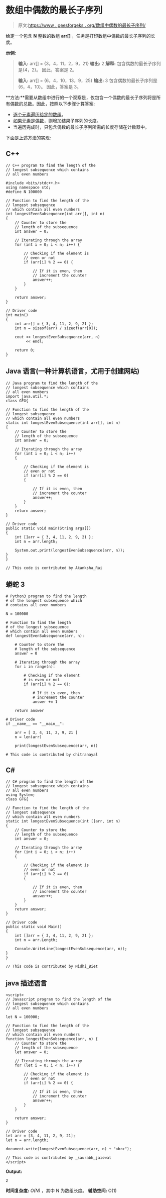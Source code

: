 # 数组中偶数的最长子序列

> 原文:[https://www . geesforgeks . org/数组中偶数的最长子序列/](https://www.geeksforgeeks.org/longest-subsequence-of-even-numbers-in-an-array/)

给定一个包含 **N** 整数的数组 **arr[]** ，任务是打印数组中偶数的最长子序列的长度。

**示例:**

> **输入:** arr[] = {3，4，11，2，9，21}
> **输出:** 2
> **解释:**
> 包含偶数的最长子序列是{4，2}。
> 因此，答案是 2。
> 
> **输入:** arr[] = {6，4，10，13，9，25}
> **输出:** 3
> 包含偶数的最长子序列是{6，4，10}。
> 因此，答案是 3。

**方法:**需要从数组中进行的一个观察是，仅包含一个偶数的最长子序列将是所有偶数的总数。因此，按照以下步骤计算答案:

*   [逐个元素遍历给定的数组](https://www.geeksforgeeks.org/iterating-arrays-java/)。
*   [如果元素是偶数](https://www.geeksforgeeks.org/count-number-even-odd-elements-array/)，则增加结果子序列的长度。
*   当遍历完成时，只包含偶数的最长子序列所需的长度存储在计数器中。

下面是上述方法的实现:

## C++

```
// C++ program to find the length of the
// longest subsequence which contains
// all even numbers

#include <bits/stdc++.h>
using namespace std;
#define N 100000

// Function to find the length of the
// longest subsequence
// which contain all even numbers
int longestEvenSubsequence(int arr[], int n)
{
    // Counter to store the
    // length of the subsequence
    int answer = 0;

    // Iterating through the array
    for (int i = 0; i < n; i++) {

        // Checking if the element is
        // even or not
        if (arr[i] % 2 == 0) {

            // If it is even, then
            // increment the counter
            answer++;
        }
    }

    return answer;
}

// Driver code
int main()
{
    int arr[] = { 3, 4, 11, 2, 9, 21 };
    int n = sizeof(arr) / sizeof(arr[0]);

    cout << longestEvenSubsequence(arr, n)
         << endl;

    return 0;
}
```

## Java 语言(一种计算机语言，尤用于创建网站)

```
// Java program to find the length of the
// longest subsequence which contains
// all even numbers
import java.util.*;
class GFG{

// Function to find the length of the
// longest subsequence
// which contain all even numbers
static int longestEvenSubsequence(int arr[], int n)
{
    // Counter to store the
    // length of the subsequence
    int answer = 0;

    // Iterating through the array
    for (int i = 0; i < n; i++)
    {

        // Checking if the element is
        // even or not
        if (arr[i] % 2 == 0)
        {

            // If it is even, then
            // increment the counter
            answer++;
        }
    }
    return answer;
}

// Driver code
public static void main(String args[])
{
    int []arr = { 3, 4, 11, 2, 9, 21 };
    int n = arr.length;

    System.out.print(longestEvenSubsequence(arr, n));
}
}

// This code is contributed by Akanksha_Rai
```

## 蟒蛇 3

```
# Python3 program to find the length
# of the longest subsequence which
# contains all even numbers

N = 100000

# Function to find the length
# of the longest subsequence
# which contain all even numbers
def longestEvenSubsequence(arr, n):

    # Counter to store the
    # length of the subsequence
    answer = 0

    # Iterating through the array
    for i in range(n):

        # Checking if the element
        # is even or not
        if (arr[i] % 2 == 0):

            # If it is even, then
            # increment the counter
            answer += 1

    return answer

# Driver code
if __name__ == "__main__":

    arr = [ 3, 4, 11, 2, 9, 21 ]
    n = len(arr)

    print(longestEvenSubsequence(arr, n))

# This code is contributed by chitranayal
```

## C#

```
// C# program to find the length of the
// longest subsequence which contains
// all even numbers
using System;
class GFG{

// Function to find the length of the
// longest subsequence
// which contain all even numbers
static int longestEvenSubsequence(int []arr, int n)
{
    // Counter to store the
    // length of the subsequence
    int answer = 0;

    // Iterating through the array
    for (int i = 0; i < n; i++)
    {

        // Checking if the element is
        // even or not
        if (arr[i] % 2 == 0)
        {

            // If it is even, then
            // increment the counter
            answer++;
        }
    }
    return answer;
}

// Driver code
public static void Main()
{
    int []arr = { 3, 4, 11, 2, 9, 21 };
    int n = arr.Length;

    Console.WriteLine(longestEvenSubsequence(arr, n));
}
}

// This code is contributed by Nidhi_Biet
```

## java 描述语言

```
<script>
// Javascript program to find the length of the
// longest subsequence which contains
// all even numbers

let N = 100000;

// Function to find the length of the
// longest subsequence
// which contain all even numbers
function longestEvenSubsequence(arr, n) {
    // Counter to store the
    // length of the subsequence
    let answer = 0;

    // Iterating through the array
    for (let i = 0; i < n; i++) {

        // Checking if the element is
        // even or not
        if (arr[i] % 2 == 0) {

            // If it is even, then
            // increment the counter
            answer++;
        }
    }

    return answer;
}

// Driver code
let arr = [3, 4, 11, 2, 9, 21];
let n = arr.length;

document.write(longestEvenSubsequence(arr, n) + "<br>");

// This code is contributed by _saurabh_jaiswal
</script>
```

**Output:** 

```
2
```

**时间复杂度:** *O(N)* ，其中 N 为数组长度。
**辅助空间:** O(1)